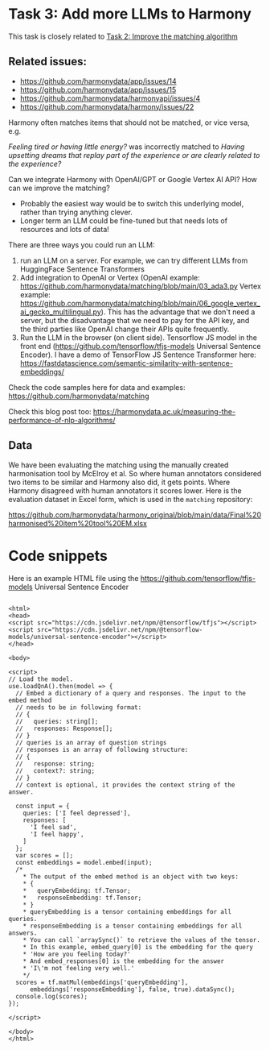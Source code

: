 # Task 3: Add more LLMs to Harmony

This task is closely related to [Task 2: Improve the matching algorithm](./2-matching.md)

## Related issues:

* https://github.com/harmonydata/app/issues/14
* https://github.com/harmonydata/app/issues/15
* https://github.com/harmonydata/harmonyapi/issues/4
* https://github.com/harmonydata/harmony/issues/22

  
Harmony often matches items that should not be matched, or vice versa, e.g.

*Feeling tired or having little energy?* was incorrectly matched to *Having upsetting dreams that replay part of the experience or are clearly related to the experience?*


Can we integrate Harmony with OpenAI/GPT or Google Vertex AI API? How can we improve the matching? 

* Probably the easiest way would be to switch this underlying model, rather than trying anything clever.
* Longer term an LLM could be fine-tuned but that needs lots of resources and lots of data!


There are three ways you could run an LLM:

1. run an LLM on a server. For example, we can try different LLMs from HuggingFace Sentence Transformers
2. Add integration to OpenAI or Vertex (OpenAI example: https://github.com/harmonydata/matching/blob/main/03_ada3.py  Vertex example: https://github.com/harmonydata/matching/blob/main/06_google_vertex_ai_gecko_multilingual.py). This has the advantage that we don't need a server, but the disadvantage that we need to pay for the API key, and the third parties like OpenAI change their APIs quite frequently.
3. Run the LLM in the browser (on client side). Tensorflow JS model in the front end (https://github.com/tensorflow/tfjs-models Universal Sentence Encoder). I have a demo of TensorFlow JS Sentence Transformer here: https://fastdatascience.com/semantic-similarity-with-sentence-embeddings/

Check the code samples here for data and examples: https://github.com/harmonydata/matching 

Check this blog post too: https://harmonydata.ac.uk/measuring-the-performance-of-nlp-algorithms/

## Data

We have been evaluating the matching using the manually created harmonisation tool by McElroy et al. So where human annotators considered two items to be similar and Harmony also did, it gets points. Where Harmony disagreed with human annotators it scores lower. Here is the evaluation dataset in Excel form, which is used in the `matching` repository:

https://github.com/harmonydata/harmony_original/blob/main/data/Final%20harmonised%20item%20tool%20EM.xlsx


# Code snippets


Here is an example HTML file using the https://github.com/tensorflow/tfjs-models Universal Sentence Encoder

```

<html>
<head>
<script src="https://cdn.jsdelivr.net/npm/@tensorflow/tfjs"></script>
<script src="https://cdn.jsdelivr.net/npm/@tensorflow-models/universal-sentence-encoder"></script>
</head>

<body>

<script>
// Load the model.
use.loadQnA().then(model => {
  // Embed a dictionary of a query and responses. The input to the embed method
  // needs to be in following format:
  // {
  //   queries: string[];
  //   responses: Response[];
  // }
  // queries is an array of question strings
  // responses is an array of following structure:
  // {
  //   response: string;
  //   context?: string;
  // }
  // context is optional, it provides the context string of the answer.

  const input = {
    queries: ['I feel depressed'],
    responses: [
      'I feel sad',
      'I feel happy',
    ]
  };
  var scores = [];
  const embeddings = model.embed(input);
  /*
    * The output of the embed method is an object with two keys:
    * {
    *   queryEmbedding: tf.Tensor;
    *   responseEmbedding: tf.Tensor;
    * }
    * queryEmbedding is a tensor containing embeddings for all queries.
    * responseEmbedding is a tensor containing embeddings for all answers.
    * You can call `arraySync()` to retrieve the values of the tensor.
    * In this example, embed_query[0] is the embedding for the query
    * 'How are you feeling today?'
    * And embed_responses[0] is the embedding for the answer
    * 'I\'m not feeling very well.'
    */
  scores = tf.matMul(embeddings['queryEmbedding'],
      embeddings['responseEmbedding'], false, true).dataSync();
  console.log(scores);
});

</script>

</body>
</html>

```
